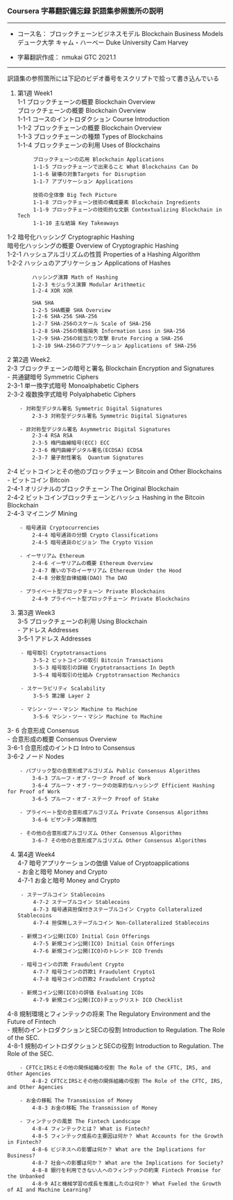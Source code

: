 ### Coursera 字幕翻訳備忘録 訳語集参照箇所の説明

***
- コース名： ブロックチェーンビジネスモデル Blockchain Business Models  
             デューク大学 キャム・ハーベー Duke University Cam Harvey  
             
- 字幕翻訳作成： nmukai GTC 2021.1  
***

訳語集の参照箇所には下記のビデオ番号をスクリプトで拾って書き込んでいる

1. 第1週 Week1  
  1-1 ブロックチェーンの概要 Blockchain Overview  
			ブロックチェーンの概要 Blockchain Overview  
			1-1-1 コースのイントロダクション Course Introduction  
			1-1-2 ブロックチェーンの概要 Blockchain Overview  
			1-1-3 ブロックチェーンの種類 Types of Blockchains  
			1-1-4 ブロックチェーンの利用 Uses of Blockchains  

			ブロックチェーンの応用 Blockchain Applications  
			1-1-5 ブロックチェーンで出来ること What Blockchains Can Do  
			1-1-6 破壊の対象Targets for Disruption  
			1-1-7 アプリケーション Applications  

			技術の全体像 Big Tech Picture  
			1-1-8 ブロックチェーン技術の構成要素 Blockchain Ingredients  
			1-1-9 ブロックチェーンの技術的な文脈 Contextualizing Blockchain in Tech  
			1-1-10 主な結論 Key Takeaways  

  1-2 暗号化ハッシング Cryptographic Hashing  
			暗号化ハッシングの概要 Overview of Cryptographic Hashing  
			1-2-1 ハッシュアルゴリズムの性質 Properties of a Hashing Algorithm  
			1-2-2 ハッシュのアプリケーション Applications of Hashes  

			ハッシング演算 Math of Hashing  
			1-2-3 モジュラス演算 Modular Arithmetic  
			1-2-4 XOR XOR  

			SHA SHA  
			1-2-5 SHA概要 SHA Overview  
			1-2-6 SHA-256 SHA-256  
			1-2-7 SHA-256のスケール Scale of SHA-256  
			1-2-8 SHA-256の情報損失 Information Loss in SHA-256  
			1-2-9 SHA-256の総当たり攻撃 Brute Forcing a SHA-256  
			1-2-10 SHA-256のアプリケーション Applications of SHA-256  

2 第2週 Week2.  
  2-3 ブロックチェーンの暗号と署名 Blockchain Encryption and Signatures  
		- 共通鍵暗号 Symmetric Ciphers  
			2-3-1 単一換字式暗号 Monoalphabetic Ciphers  
			2-3-2 複数換字式暗号 Polyalphabetic Ciphers  
		
		- 対称型デジタル署名 Symmetric Digital Signatures  
			2-3-3 対称型デジタル署名 Symmetric Digital Signatures  
		
		- 非対称型デジタル署名 Asymmetric Digital Signatures  
			2-3-4 RSA RSA  
			2-3-5 楕円曲線暗号(ECC) ECC  
			2-3-6 楕円曲線デジタル署名(ECDSA) ECDSA  
			2-3-7 量子耐性署名  Quantum Signatures  

  2-4 ビットコインとその他のブロックチェーン Bitcoin and Other Blockchains  
		- ビットコイン Bitcoin  
			2-4-1 オリジナルのブロックチェーン The Original Blockchain  
			2-4-2 ビットコインブロックチェーンとハッシュ Hashing in the Bitcoin Blockchain  
			2-4-3 マイニング Mining  
		
		- 暗号通貨 Cryptocurrencies  
			2-4-4 暗号通貨の分類 Crypto Classifications  
			2-4-5 暗号通貨のビジョン The Crypto Vision  

		- イーサリアム Ethereum  
			2-4-6 イーサリアムの概要 Ethereum Overview  
			2-4-7 覆いの下のイーサリアム Ethereum Under the Hood  
			2-4-8 分散型自律組織(DAO) The DAO  
		
		- プライベート型ブロックチェーン Private Blockchains  
			2-4-9 プライベート型ブロックチェーン Private Blockchains  
		
3. 第3週 Week3  
  3-5 ブロックチェーンの利用 Using Blockchain  
		- アドレス Addresses  
			3-5-1 アドレス Addresses  
			
		- 暗号取引 Cryptotransactions  
			3-5-2 ビットコインの取引 Bitcoin Transactions  
			3-5-3 暗号取引の詳細 Cryptotransactions In Depth  
			3-5-4 暗号取引の仕組み Cryptotransaction Mechanics  

		- スケーラビリティ Scalability  
			3-5-5 第2層 Layer 2  

		- マシン・ツー・マシン Machine to Machine  
			3-5-6 マシン・ツー・マシン Machine to Machine  

  3- 6 合意形成 Consensus  
		- 合意形成の概要 Consensus Overview  
			3-6-1 合意形成のイントロ Intro to Consensus  
			3-6-2 ノード Nodes  

		- パブリック型の合意形成アルゴリズム Public Consensus Algorithms  
			3-6-3 プルーフ・オブ・ワーク Proof of Work  
			3-6-4 プルーフ・オブ・ワークの効率的なハッシング Efficient Hashing for Proof of Work  
			3-6-5 プルーフ・オブ・ステーク Proof of Stake  

		- プライベート型の合意形成アルゴリズム Private Consensus Algorithms  
			3-6-6 ビザンチン障害耐性  

		- その他の合意形成アルゴリズム Other Consensus Algorithms  
			3-6-7 その他の合意形成アルゴリズム Other Consensus Algorithms  

4. 第4週 Week4  
  4-7 暗号アプリケーションの価値 Value of Cryptoapplications  
		- お金と暗号 Money and Crypto  
			4-7-1 お金と暗号 Money and Crypto  
			
		- ステーブルコイン Stablecoins  
			4-7-2 ステーブルコイン Stablecoins  
			4-7-3 暗号通貨担保付きステーブルコイン Crypto Collateralized Stablecoins  
			4-7-4 担保無しステーブルコイン Non-Collateralized Stablecoins  
			
		- 新規コイン公開(ICO) Initial Coin Offerings  
			4-7-5 新規コイン公開(ICO) Initial Coin Offerings  
			4-7-6 新規コイン公開(ICO)のトレンド ICO Trends  
			
		- 暗号コインの詐欺 Fraudulent Crypto  
			4-7-7 暗号コインの詐欺1 Fraudulent Crypto1  
			4-7-8 暗号コインの詐欺2 Fraudulent Crypto2  
			
		- 新規コイン公開(ICO)の評価 Evaluating ICOs  
			4-7-9 新規コイン公開(ICO)チェックリスト ICO Checklist  

  4-8 規制環境とフィンテックの将来 The Regulatory Environment and the Future of Fintech  
		- 規制のイントロダクションとSECの役割 Introduction to Regulation. The Role of the SEC.  
			4-8-1 規制のイントロダクションとSECの役割 Introduction to Regulation. The Role of the SEC.  
			
		- CFTCとIRSとその他の関係組織の役割 The Role of the CFTC, IRS, and Other Agencies  
			4-8-2 CFTCとIRSとその他の関係組織の役割 The Role of the CFTC, IRS, and Other Agencies  
			
		- お金の移転 The Transmission of Money  
			4-8-3 お金の移転 The Transmission of Money  
			
		- フィンテックの風景 The Fintech Landscape  
			4-8-4 フィンテックとは？ What is Fintech?  
			4-8-5 フィンテック成長の主要因は何か？ What Accounts for the Growth in Fintech?  
			4-8-6 ビジネスへの影響は何か？ What are the Implications for Business?  
			4-8-7 社会への影響は何か？ What are the Implications for Society?  
			4-8-8 銀行を利用できない人へのフィンテックの約束 Fintech Promise for the Unbanked  
			4-8-9 AIと機械学習の成長を推進したのは何か？ What Fueled the Growth of AI and Machine Learning?  
